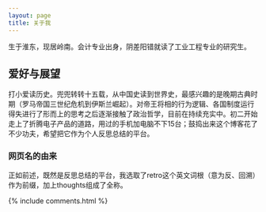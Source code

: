 ```yaml
---
layout: page
title: 关于我 
---
```


生于淮东，现居岭南。会计专业出身，阴差阳错就读了工业工程专业的研究生。

## 爱好与展望
打小爱读历史。兜兜转转十五载，从中国史读到世界史，最感兴趣的是晚期古典时期（罗马帝国三世纪危机到伊斯兰崛起）。对帝王将相的行为逻辑、各国制度运行得失进行了形而上的思考之后逐渐接触了政治哲学，目前在持续充实中。初二开始走上了折腾电子产品的道路，用过的手机加电脑不下15台；鼓捣出来这个博客花了不少功夫，希望把它作为个人反思总结的平台。

### 网页名的由来
正如前述，既然是反思总结的平台，我选取了retro这个英文词根（意为反、回溯）作为前缀，加上thoughts组成了全称。


{% include comments.html %}

